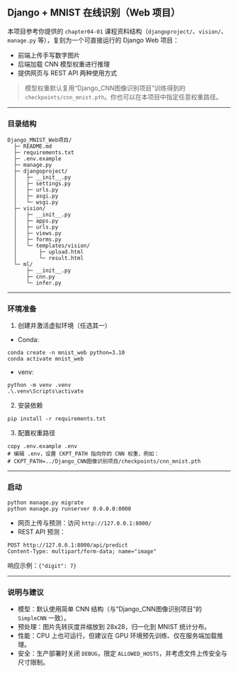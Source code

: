 ## Django + MNIST 在线识别（Web 项目）

本项目参考你提供的 `chapter04-01` 课程资料结构（`djangoproject/`、`vision/`、`manage.py` 等），复刻为一个可直接运行的 Django Web 项目：

- 前端上传手写数字图片
- 后端加载 CNN 模型权重进行推理
- 提供网页与 REST API 两种使用方式

> 模型权重默认复用“Django_CNN图像识别项目”训练得到的 `checkpoints/cnn_mnist.pth`。你也可以在本项目中指定任意权重路径。

---

### 目录结构

```
Django_MNIST_Web项目/
  ├─ README.md
  ├─ requirements.txt
  ├─ .env.example
  ├─ manage.py
  ├─ djangoproject/
  │   ├─ __init__.py
  │   ├─ settings.py
  │   ├─ urls.py
  │   ├─ asgi.py
  │   └─ wsgi.py
  ├─ vision/
  │   ├─ __init__.py
  │   ├─ apps.py
  │   ├─ urls.py
  │   ├─ views.py
  │   ├─ forms.py
  │   └─ templates/vision/
  │       ├─ upload.html
  │       └─ result.html
  └─ ml/
      ├─ __init__.py
      ├─ cnn.py
      └─ infer.py
```

---

### 环境准备

1) 创建并激活虚拟环境（任选其一）
- Conda:
```
conda create -n mnist_web python=3.10
conda activate mnist_web
```
- venv:
```
python -m venv .venv
.\.venv\Scripts\activate
```

2) 安装依赖
```
pip install -r requirements.txt
```

3) 配置权重路径
```
copy .env.example .env
# 编辑 .env，设置 CKPT_PATH 指向你的 CNN 权重，例如：
# CKPT_PATH=../Django_CNN图像识别项目/checkpoints/cnn_mnist.pth
```

---

### 启动

```
python manage.py migrate
python manage.py runserver 0.0.0.0:8000
```

- 网页上传与预测：访问 `http://127.0.0.1:8000/`
- REST API 预测：
```
POST http://127.0.0.1:8000/api/predict
Content-Type: multipart/form-data; name="image"
```
响应示例：`{"digit": 7}`

---

### 说明与建议

- 模型：默认使用简单 CNN 结构（与“Django_CNN图像识别项目”的 `SimpleCNN` 一致）。
- 预处理：图片先转灰度并缩放到 28x28，归一化到 MNIST 统计分布。
- 性能：CPU 上也可运行，但建议在 GPU 环境预先训练、仅在服务端加载推理。
- 安全：生产部署时关闭 `DEBUG`，限定 `ALLOWED_HOSTS`，并考虑文件上传安全与尺寸限制。


